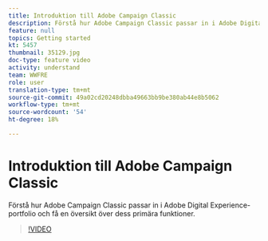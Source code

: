```yaml
---
title: Introduktion till Adobe Campaign Classic
description: Förstå hur Adobe Campaign Classic passar in i Adobe Digital Experience-portfolio och få en översikt över dess primära funktioner.
feature: null
topics: Getting started
kt: 5457
thumbnail: 35129.jpg
doc-type: feature video
activity: understand
team: WWFRE
role: user
translation-type: tm+mt
source-git-commit: 49a02cd20248dbba49663bb9be380ab44e8b5062
workflow-type: tm+mt
source-wordcount: '54'
ht-degree: 18%

---
```



# Introduktion till Adobe Campaign Classic

Förstå hur Adobe Campaign Classic passar in i Adobe Digital Experience-portfolio och få en översikt över dess primära funktioner.

>[!VIDEO](https://video.tv.adobe.com/v/35129?quality=12)
